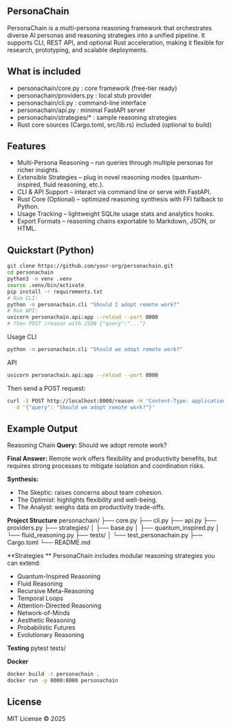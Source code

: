 
## PersonaChain

PersonaChain is a multi-persona reasoning framework that orchestrates diverse AI personas and reasoning strategies into a unified pipeline. It supports CLI, REST API, and optional Rust acceleration, making it flexible for research, prototyping, and scalable deployments.

## What is included
- personachain/core.py : core framework (free-tier ready)
- personachain/providers.py : local stub provider
- personachain/cli.py : command-line interface
- personachain/api.py : minimal FastAPI server
- personachain/strategies/* : sample reasoning strategies
- Rust core sources (Cargo.toml, src/lib.rs) included (optional to build)

## Features

- Multi-Persona Reasoning – run queries through multiple personas for richer insights.
- Extensible Strategies – plug in novel reasoning modes (quantum-inspired, fluid reasoning, etc.).
- CLI & API Support – interact via command line or serve with FastAPI.
- Rust Core (Optional) – optimized reasoning synthesis with FFI fallback to Python.
- Usage Tracking – lightweight SQLite usage stats and analytics hooks.
- Export Formats – reasoning chains exportable to Markdown, JSON, or HTML.

## Quickstart (Python)
```bash
git clone https://github.com/your-org/personachain.git
cd personachain
python3 -m venv .venv
source .venv/bin/activate
pip install -r requirements.txt
# Run CLI:
python -m personachain.cli "Should I adopt remote work?"
# Run API:
uvicorn personachain.api:app --reload --port 8000
# Then POST /reason with JSON {"query":"..."}
```

Usage
CLI
```bash
python -m personachain.cli "Should we adopt remote work?"
```

API
```bash
uvicorn personachain.api:app --reload --port 8000
```

Then send a POST request:
```bash
curl -X POST http://localhost:8000/reason -H "Content-Type: application/json" \
  -d '{"query": "Should we adopt remote work?"}'
```

## Example Output

Reasoning Chain
**Query:** Should we adopt remote work?

**Final Answer:**
Remote work offers flexibility and productivity benefits, but requires strong processes to mitigate isolation and coordination risks.

**Synthesis:**
- The Skeptic: raises concerns about team cohesion.  
- The Optimist: highlights flexibility and well-being.  
- The Analyst: weighs data on productivity trade-offs.  

**Project Structure**
personachain/
├── core.py
├── cli.py
├── api.py
├── providers.py
├── strategies/
│   ├── base.py
│   ├── quantum_inspired.py
│   └── fluid_reasoning.py
├── tests/
│   └── test_personachain.py
├── Cargo.toml
└── README.md

**Strategies
**
PersonaChain includes modular reasoning strategies you can extend:
- Quantum-Inspired Reasoning
- Fluid Reasoning
- Recursive Meta-Reasoning
- Temporal Loops
- Attention-Directed Reasoning
- Network-of-Minds
- Aesthetic Reasoning
- Probabilistic Futures
- Evolutionary Reasoning

**Testing**
pytest tests/

**Docker**
```bash
docker build -t personachain .
docker run -p 8000:8000 personachain
```
## License
MIT License © 2025
